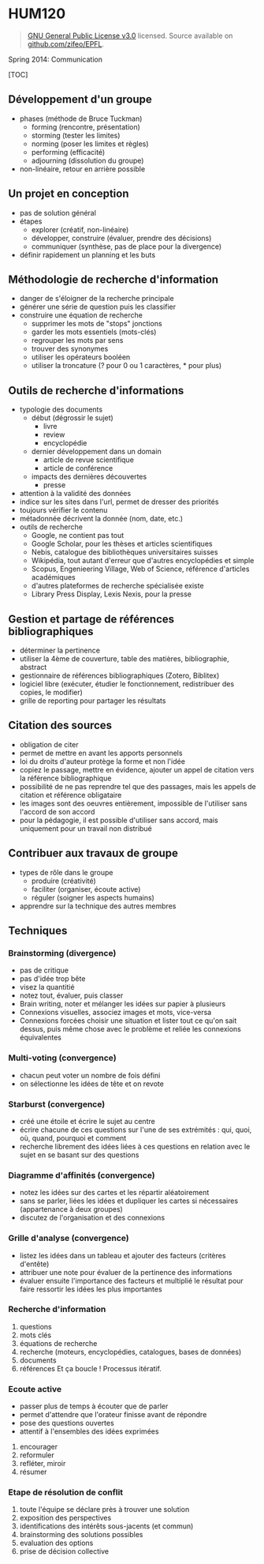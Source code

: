 # HUM120

> [GNU General Public License v3.0](https://github.com/zifeo/EPFL/blob/master/LICENSE) licensed. Source available on [github.com/zifeo/EPFL](https://github.com/zifeo/EPFL).

Spring 2014: Communication

[TOC]

## Développement d'un groupe

- phases (méthode de Bruce Tuckman)
  - forming (rencontre, présentation)
  - storming (tester les limites) 
  - norming (poser les limites et règles)
  - performing (efficacité)
  - adjourning (dissolution du groupe)
- non-linéaire, retour en arrière possible

## Un projet en conception
- pas de solution général
- étapes
  - explorer (créatif, non-linéaire)
  - développer, construire (évaluer, prendre des décisions)
  - communiquer (synthèse, pas de place pour la divergence)
- définir rapidement un planning et les buts

## Méthodologie de recherche d'information
- danger de s'éloigner de la recherche principale
- générer une série de question puis les classifier
- construire une équation de recherche
  - supprimer les mots de "stops" jonctions
  - garder les mots essentiels (mots-clés)
  - regrouper les mots par sens
  - trouver des synonymes
  - utiliser les opérateurs booléen
  - utiliser la troncature (? pour 0 ou 1 caractères, * pour plus)

## Outils de recherche d'informations
- typologie des documents
  - début (dégrossir le sujet)
    - livre
    - review
    - encyclopédie
  - dernier développement dans un domain
    - article de revue scientifique
    - article de conférence
  - impacts des dernières découvertes
    - presse
- attention à la validité des données
- indice sur les sites dans l'url, permet de dresser des priorités
- toujours vérifier le contenu
- métadonnée décrivent la donnée (nom, date, etc.)
- outils de recherche
  - Google, ne contient pas tout
  - Google Scholar, pour les thèses et articles scientifiques
  - Nebis, catalogue des bibliothèques universitaires suisses
  - Wikipédia, tout autant d'erreur que d'autres encyclopédies et simple
  - Scopus, Engenieering Village, Web of Science, référence d'articles académiques
  - d'autres plateformes de recherche spécialisée existe
  - Library Press Display, Lexis Nexis, pour la presse

## Gestion et partage de références bibliographiques
- déterminer la pertinence
- utiliser la 4ème de couverture, table des matières, bibliographie, abstract
- gestionnaire de références bibliographiques (Zotero, Biblitex)
- logiciel libre (exécuter, étudier le fonctionnement, redistribuer des copies, le modifier)
- grille de reporting pour partager les résultats

## Citation des sources
- obligation de citer
- permet de mettre en avant les apports personnels
- loi du droits d'auteur protège la forme et non l'idée
- copiez le passage, mettre en évidence, ajouter un appel de citation vers la référence bibliographique
- possibilité de ne pas reprendre tel que des passages, mais les appels de citation et référence obligataire
- les images sont des oeuvres entièrement, impossible de l'utiliser sans l'accord de son accord
- pour la pédagogie, il est possible d'utiliser sans accord, mais uniquement pour un travail non distribué

## Contribuer aux travaux de groupe
- types de rôle dans le groupe
  - produire (créativité)
  - faciliter (organiser, écoute active)
  - réguler (soigner les aspects humains)
- apprendre sur la technique des autres membres

## Techniques

### Brainstorming (divergence)
- pas de critique
- pas d'idée trop bête
- visez la quantitié
- notez tout, évaluer, puis classer
- Brain writing, noter et mélanger les idées sur papier à plusieurs
- Connexions visuelles, associez images et mots, vice-versa
- Connexions forcées choisir une situation et lister tout ce qu'on sait dessus, puis même chose avec le problème et reliée les connexions équivalentes

### Multi-voting (convergence)
- chacun peut voter un nombre de fois défini
- on sélectionne les idées de tête et on revote

### Starburst (convergence)
- créé une étoile et écrire le sujet au centre
- écrire chacune de ces questions sur l'une de ses extrémités : qui, quoi, où, quand, pourquoi et comment
- recherche librement des idées liées à ces questions en relation avec le sujet en se basant sur des questions

### Diagramme d'affinités (convergence)
- notez les idées sur des cartes et les répartir aléatoirement
- sans se parler, liées les idées et dupliquer les cartes si nécessaires (appartenance à deux groupes)
- discutez de l'organisation et des connexions

### Grille d'analyse (convergence)
- listez les idées dans un tableau et ajouter des facteurs (critères d'entête)
- attribuer une note pour évaluer de la pertinence des informations
- évaluer ensuite l'importance des facteurs et multiplié le résultat pour faire ressortir les idées les plus importantes

### Recherche d'information
1. questions
2. mots clés
3. équations de recherche
4. recherche (moteurs, encyclopédies, catalogues, bases de données)
5. documents
6. références
  Et ça boucle ! Processus itératif.

### Ecoute active
- passer plus de temps à écouter que de parler
- permet d'attendre que l'orateur finisse avant de répondre
- pose des questions ouvertes
- attentif à l'ensembles des idées exprimées
1. encourager
2. reformuler
3. refléter, miroir
4. résumer

### Etape de résolution de conflit
1. toute l'équipe se déclare près à trouver une solution
2. exposition des perspectives
3. identifications des intérêts sous-jacents (et commun)
4. brainstorming des solutions possibles
5. evaluation des options
6. prise de décision collective

